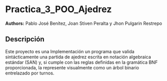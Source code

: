 # Practica_3_POO_Ajedrez

**Authors:** Pablo José Benítez, Joan Stiven Peralta y Jhon Pulgarin Restrepo

## Descripción
Este proyecto es una Implementación un programa que valida sintácticamente una partida de ajedrez escrita en notación algebraica estándar (SAN) y, si cumple con las reglas definidas en la gramática BNF proporcionada, la represente visualmente como un árbol binario entrelazado por turnos.
